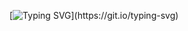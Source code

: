 
[![Typing SVG](https://readme-typing-svg.demolab.com?font=Source+Code+Pro&pause=500&width=435&lines=Hi!+I%60m+Ismael.+;Welcome+to+my+GitHub!)](https://git.io/typing-svg)



<!--
**IsmaelBZ/IsmaelBZ** is a ✨ _special_ ✨ repository because its `README.md` (this file) appears on your GitHub profile.

Here are some ideas to get you started:

- 🔭 I’m currently working on ...
- 🌱 I’m currently learning ...
- 👯 I’m looking to collaborate on ...
- 🤔 I’m looking for help with ...
- 💬 Ask me about ...
- 📫 How to reach me: ...
- 😄 Pronouns: ...
- ⚡ Fun fact: ...
-->
